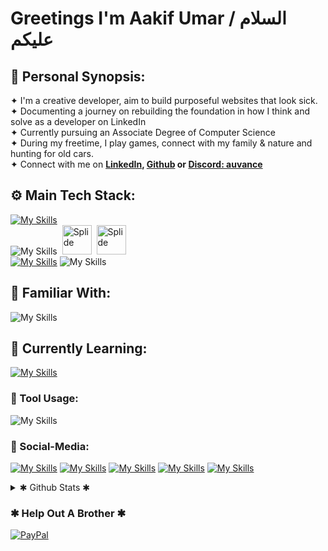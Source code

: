 # Greetings I'm Aakif Umar / السلام عليكم

## 🌿 Personal Synopsis:
✦ I'm a creative developer, aim to build purposeful websites that look sick. <br>
✦ Documenting a journey on rebuilding the foundation in how I think and solve as a developer on LinkedIn <br>
✦ Currently pursuing an Associate Degree of Computer Science <br>
✦ During my freetime, I play games, connect with my family & nature and hunting for old cars. <br>
✦ ‌Connect with me on **[LinkedIn](www.linkedin.com/in/hafizau/), [Github](https://github.com/Auvancee) or [Discord: auvance](https://discord.com)**


## ⚙️ Main Tech Stack:
[![My Skills](https://skillicons.dev/icons?i=vite,react,nextjs,tailwind)](https://skillicons.dev) <br>
![My Skills](https://go-skill-icons.vercel.app/api/icons?i=html,css,sass,js,gsap) &nbsp;<img src="https://github.com/user-attachments/assets/63257040-9bdd-4041-b57d-9d91760ab52d" alt="Splide" width="47" height="47"> &nbsp;<img src="https://github.com/user-attachments/assets/f1d5f2f2-98ab-4e44-a812-63142a464281" alt="Splide" width="47" height="47"> <br> 
[![My Skills](https://skillicons.dev/icons?i=pr,ps,xd)](https://skillicons.dev) ![My Skills](https://go-skill-icons.vercel.app/api/icons?i=ai,indesign,figma)


## 🌿 Familiar With:
![My Skills](https://go-skill-icons.vercel.app/api/icons?i=nodejs,expressjs,mysql,wordpress)


## 🌱 Currently Learning: 
[![My Skills](https://skillicons.dev/icons?i=typescript,firebase,supabase)](https://skillicons.dev) <br> 


### 🔨 Tool Usage:
![My Skills](https://go-skill-icons.vercel.app/api/icons?i=chatgpt,github,git,vscode,vim,pycharm,notion,obsidian)


### 📱 Social-Media:
[![My Skills](https://skillicons.dev/icons?i=linkedin)](https://www.linkedin.com/in/hafizau/)
[![My Skills](https://skillicons.dev/icons?i=discord)](https://codepen.io/Auvance) 
[![My Skills](https://skillicons.dev/icons?i=codepen)](https://codepen.io/Auvance) 
[![My Skills](https://go-skill-icons.vercel.app/api/icons?i=x)](https://x.com/therealAuvance) 
[![My Skills](https://go-skill-icons.vercel.app/api/icons?i=behance)](https://www.behance.net/auvance)


<details>
 <summary>✱ Github Stats ✱</summary>
  
  <a href="#">![Github stats](https://github-readme-stats.vercel.app/api?username=Auvancee&theme=dark&count_private=true&hide_border=true&line_height=20)</a>
  <a href="#">![Top Langs](https://github-readme-stats.vercel.app/api/top-langs/?username=Auvancee&layout=compact&theme=dark&count_private=true&hide_border=true)</a>
  
</details>

### ✱ Help Out A Brother ✱
[![PayPal](https://img.shields.io/badge/PayPal-00457C?style=for-the-badge&logo=paypal&logoColor=white)](https://paypal.me/Auvance) 
